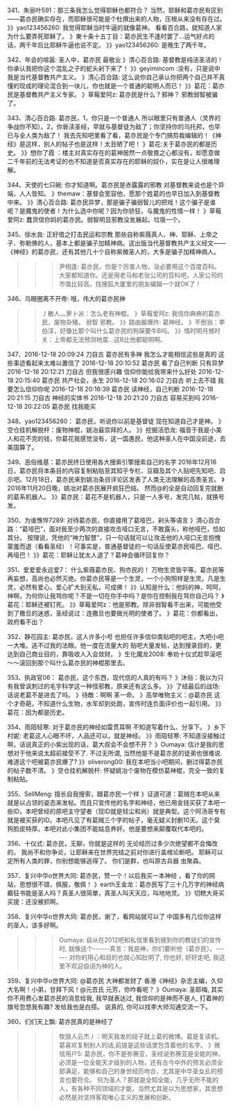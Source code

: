 341、朱丽叶591：那三条我怎么觉得耶稣也都符合？
当然，耶稣和葛亦民有区别——葛亦民确实存在，而耶稣很可能是个杜撰出来的人物，压根从来没有存在过。
》》yao123456260: 我觉得耶稣当时牛逼的就像葛神。
看看百合路，就知道人家为什么要弄死耶稣了。
》東十条十五丁目：葛亦民生不逢时罢了…运气好点的话，两千年后比耶稣牛逼也说不定。
》》yao123456260: 是晚生了两千年。

342、年会的喧嚣: 圣人中，葛亦民 最敬业
》清心百合路: 基督教是纯洁圣洁的！你承认我把你这个混乱之子的蛇头剁下来了！
》》geyimincom :没有，只是说中我是当代基督教共产主义。
》清心百合路: 这么说你自己承认你把两个自己并不真懂的现成的理论混合到一块儿，你也就是一个普通的聪明人而已！
》》葛花：葛亦民是基督教共产主义专家。
》草莓爱阿z: 葛亦民是什么？邪神？
邪教弱智被骗了。

343、清心百合路:    葛亦民，1，你只是一个普通人
所以眼里只有普通人（灵界的争战你不知）。2，你亵渎圣经，早就与基督徒为敌了；你坚持你的乌托邦，也早已与全人类为敌了！
我去先知吧里看了看，葛亦民是个专门搞剪裁编辑的！《神经》是这样，别人的帖子也是这样！太丑陋了吧！
》葛花:关于葛亦民的都是历史。
》》想你了霞 ：楼主对真实存在的葛神居然一点敬畏之心都没有，却愿意做二千年前的无法考证的也不知道是否真实存在的耶稣的奴仆，实在是让人很难理解。

344、天使的七只碗:    你才知道啊。葛亦民是赤露露的邪教
对基督教来说也是个异端，人人皆知。
》themaw：基督会宽容他，愿那个姓葛的也早日加入到基督教中来。
》》清心百合路: 葛亦民异梦，那是骗子骗弱智儿的把戏！这个骗子是谁呢？是魔鬼的使者！为什么选中你呢？因为你骄狂，与魔鬼的性情一样！
》草莓爱阿z:  蠢货信你妈的葛亦民。弱智明显邪教没发展起。垃圾一个。

345、徐水良:   正好借之打击民运和宗教
那些自称紫薇真人、神、耶稣、上帝之子、弥勒佛的人，基本上都是骗子加精神病。这出版当代基督教共产主义经文——《神经》的葛亦民，还有其他几十个自称紫微圣人的，大多是骗子加精神病人。
>>>尹相逢: 葛亦民，你是个厉害人物，没必要用这个百度百科。大家都知道你。还是用老马和老张公司的百科吧，人家公司的市值比较高。找搜狐大厦里的朋友编辑一个就OK了！

346、乌眼圈离不开帝:   哦，伟大的葛亦民神
>>丿散人灬萝卜派：怎么老有神棍。
》草莓爱阿z: 我信你麻痹的葛亦民，废物杂猪。
弱智 邪教。
》》路由器爆炸: 葛神经。
》不倒翁：李伯淳，好像比那个叫什么葛亦民的狗屎要牛B吗。
》》情时明月憾时关：上帝都无法预测地震...这B比他都聪明啊。

347、2016-12-18 20:09:24 刀自古
葛亦民有多神
我怎么才能相信这些是真的
这些事迹看起来太难以置信了
2016-12-18 20:10:52 葛亦民
看了自己判断
只有异梦
2016-12-18 20:12:21 刀自古
但我很感兴趣
信仰你能给我带来什么好处
2016-12-18 20:15:40 葛亦民
共产社会，永生
2016-12-18 20:16:02 刀自古
听上去不错
我要怎么信仰你呢
2016-12-18 20:16:39 葛亦民
读神经，自己判断
2016-12-18 20:21:15 刀自古
神经的实体书
2016-12-18 20:21:20 刀自古
容易买到吗
2016-12-18 20:22:05 葛亦民
找我能买

348、yao123456260： 葛亦民，听说你以前是基督徒
现在知道自己才是神。
》空仓挂机解脱杆：废物神棍，姚冶最崇拜的人。
》》挖掘活恐龙: 福音于我是小美人和花不完的钱，你葛花我感觉没有，这一国愚民，他这种圣人在中国没前途，去美国算了。

349、恶俗维基：葛亦民终日使用各大搜索引擎搜索自己的名字
2016年12月16日，葛亦民将本条目的内容复制粘贴至其知乎专栏、豆瓣及其个人贴吧先知吧、启示吧。12月18日，葛亦民来到姚冶条目评论区发表了人类无法理解的高贵圣言。
》2016年11月20日晚，姚冶对葛亦民展开疯狂巴结。
然而@的全是自动回复完就删的葛系机器人。
》》葛亦民：葛花不是机器人，只是一人多号，发完几帖，就换号发。

350、为谁憔悴7289:  对待葛亦民，你直接用了葛哑巴，剁头等语言
》清心百合路：“葛哑巴”，面对我至少两次的直接攻击哑口无言，不敢露头，称他哑巴，恰如其分。
按理说，凭他的“神力智慧”，只一句话就可以让攻击他的人哑口无言抱愧蒙羞而退（看看圣经）！可事实是，普通基督徒的一句话反使葛亦民哑巴、哑巴、再哑巴！
》》葛花：耶稣让犹太人退了？葛神会循环回复你？

351、爱爱爱永远爱7：  什么紫薇葛亦民、狗亦民的！
万物生灵皆平等。葛亦民等再妄想，高尚也必然灭绝。你葛亦民等是一个生灵，一个小狗照样是生灵。凡是生灵，必然有爱心，爱心扩大到无私，可成佛！
》》认知是什么：他妈的神，呵呵，神啊，为何你让我骂你呢？不是一切在你手中吗？是你在控制我在骂你自己吗？
》葛花：耶稣还被钉死。
》》草莓爱阿z：他是邪教。除非弱智看不出来，可能他受到了撒旦的迷惑，圣经说过：连撒旦也要做光明的使者了。
》葛花：你都看出，政府看不出？

352、静花园主:   葛亦民，这人许多小号
也担任许多信仰类贴吧的吧主，大吧小吧一大堆。逃不过我的法眼。他一度在流量大的
贴吧大量发帖，达到搜录目的，更达到自己商业目的，靠吸收人入会敛财。
》生化魔龙2008: 奉劝十仪式趁早滚吧～～滚回到那个叫什么葛亦民的神棍那里去。

353、执政官06：  葛亦民，这个东西，现代信的人真的有吗？
》沐俗：我以为只有我曾讽刺过的毛宇科学这一种怪邪教，原来还有这么多。
》》了结最后的战场: 话说老葛不是进去了吗。
》待敵：啊啊 革一命。
》高举唯物主义：@葛亦民 这个才奇葩，不知道什么生物，水军却到处跑，宣传时连负面评价也一起引用。
》》葛花：因为都是历史。

354、雨陌轻寒:   对于葛亦民的神经如雷贯耳啊
不知道写着什么、分享下。
》乡下村妮: 老葛这人心眼不坏，人品还可以，就是神经。
》》雨陌轻寒: 不知道没接触过啊，话说真正的小紫出现的话，葛大叔会不会想不开？
》Oumaya: 估计是我的思想对于他来说太超前接受不了. 不过无所谓, 当然他是不是葛亦民的徒弟也很难说. 难道这个吧被葛亦民爆了?
》》oliverong00: 我在本吧当小吧期间，删过得葛亦民的帖子数不清。
》空仓挂机解脱杆: 怀疑姚冶个废物在模仿葛神棍，完全一致的复制粘贴。

355、SellMeng:   擅长自我搜索，跟葛亦民一个样
》证道可道：葛贼在本吧从来就是以占领的姿态来发帖。而且只宣传他的名字和神经，他已用金钱买获了本吧一些ID，本吧曾经的原吧主守望者（现ID就是轻尘和尚）就是典型。这个阿汤哥专有就是被买获的ID。本吧凡见了有葛贼三个字的帖子，毫无疑义封删10天。这个臭狗脸皮特厚。本吧对此小集团不能姑息养奸。他是要想来颠覆取代本吧的。

356、十仪式:    葛亦民，无聊，你就是这样的
无论经历过多少次绝望都不会悔改的。
我尚不和你争论，让耶稣来在世界完结之前对你进行盖棺论断吧。
耶稣可以定所有人类的罪，你别想能够逃得了。
你们是群，也叫原古兵器 虫聚森。

357、复兴中华o世界大同:   葛亦民，赞一个！以后我买一本神经
，看了你的网站，思想很不错，佩服，敬佩！
》earth王金龙：葛亦民写了三十几万字的神经病癫狂书能是圣人吗？真圣人很简單，真圣人叫天天应，叫地地灵。
》》切糕大哥买买提：还没被抓啊。

358、复兴中华o世界大同:    葛亦民，谢了，看网站就可以了
中国多有几位你这样的圣人，该多好啊。
>>>Oumaya: 自从在2012吧和私信里看到接到你的教徒们的宣传时, 就像这个------真言：我是神，你们要听他（葛亦民）。------ 对你的用心和目的也就心知肚明了, 你也好, 好好走吧, 我这里不欢迎自诩为神的人。

359、复兴中华o世界大同:   @葛亦民 大神都发财了
香港《神经》杂志主编，久仰大名啊！小弟，甘拜下风！@元吾氏 元芳，你咋看呢？
》Oumaya: 圣耶梅, 其实你不用费心发葛亦民的消息给我, 我早就表达过, 我信仰的是神而不是人, 打着神的旗号忽悠我有趣? 发给我也是白搭。
说真的, 你可以找李大师沟通交流一下。

360、们们天上飘: 葛亦民真的是神经了
>>>牧狼人云杰丿：明天我发的段子就上葛的微博。葛是复读机。葛喜欢复制别人的话,前提是这些话里包含着他的名字。
》微信用户5: 葛亦民，你不是弥赛亚，圣经说弥赛亚是全能的神，必须是一位全能天才级别的人物，还有古今中外的预言必须全部满足，能够和自己的身世经历吻合，尤其是中华圣女乩的预言也要符合。
何为圣人？那就是全知全能，几乎无所不能的人，有各种不同领域的才能，当然尤其是以为思想家，其思想必然是对坚持客观唯心主义的发展和创新。